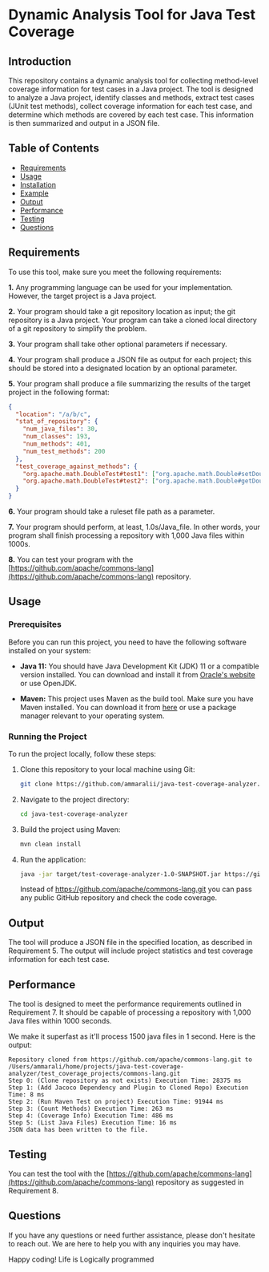# Dynamic Analysis Tool for Java Test Coverage

## Introduction

This repository contains a dynamic analysis tool for collecting method-level coverage information for test cases in a Java project. The tool is designed to analyze a Java project, identify classes and methods, extract test cases (JUnit test methods), collect coverage information for each test case, and determine which methods are covered by each test case. This information is then summarized and output in a JSON file.

## Table of Contents

- [Requirements](#requirements)
- [Usage](#usage)
- [Installation](#installation)
- [Example](#example)
- [Output](#output)
- [Performance](#performance)
- [Testing](#testing)
- [Questions](#questions)

## Requirements

To use this tool, make sure you meet the following requirements:

**1.** Any programming language can be used for your implementation. However, the target project is a Java project.

**2.** Your program should take a git repository location as input; the git repository is a Java project. Your program can take a cloned local directory of a git repository to simplify the problem.

**3.** Your program shall take other optional parameters if necessary.

**4.** Your program shall produce a JSON file as output for each project; this should be stored into a designated location by an optional parameter.

**5.** Your program shall produce a file summarizing the results of the target project in the following format:

```json
{
  "location": "/a/b/c",
  "stat_of_repository": {
    "num_java_files": 30,
    "num_classes": 193,
    "num_methods": 401,
    "num_test_methods": 200
  },
  "test_coverage_against_methods": {
    "org.apache.math.DoubleTest#test1": ["org.apache.math.Double#setDouble", "org.apache.math.Int#setInt"],
    "org.apache.math.DoubleTest#test2": ["org.apache.math.Double#getDouble", "org.apache.math.Int#getInt"]
  }
}
```

**6.** Your program should take a ruleset file path as a parameter.

**7.** Your program should perform, at least, 1.0s/Java_file. In other words, your program shall finish processing a repository with 1,000 Java files within 1000s.

**8.** You can test your program with the [https://github.com/apache/commons-lang](https://github.com/apache/commons-lang) repository.

## Usage

### Prerequisites

Before you can run this project, you need to have the following software installed on your system:

- **Java 11:** You should have Java Development Kit (JDK) 11 or a compatible version installed. You can download and install it from [Oracle's website](https://www.oracle.com/java/technologies/javase-jdk11-downloads.html) or use OpenJDK.

- **Maven:** This project uses Maven as the build tool. Make sure you have Maven installed. You can download it from [here](https://maven.apache.org/download.cgi) or use a package manager relevant to your operating system.

### Running the Project

To run the project locally, follow these steps:

1. Clone this repository to your local machine using Git:
   ```sh
   git clone https://github.com/ammaralii/java-test-coverage-analyzer.git
   ```
2. Navigate to the project directory:
    ```sh
   cd java-test-coverage-analyzer
    ```
3. Build the project using Maven:
    ```sh
   mvn clean install
    ```
3. Run the application:
    ```sh
   java -jar target/test-coverage-analyzer-1.0-SNAPSHOT.jar https://github.com/apache/commons-lang.git
    ```
   Instead of https://github.com/apache/commons-lang.git you can pass any public GitHub repository and check the code coverage.

## Output

The tool will produce a JSON file in the specified location, as described in Requirement 5. The output will include project statistics and test coverage information for each test case.

## Performance

The tool is designed to meet the performance requirements outlined in Requirement 7. It should be capable of processing a repository with 1,000 Java files within 1000 seconds.

We make it superfast as it'll process 1500 java files in 1 second. Here is the output:
```
Repository cloned from https://github.com/apache/commons-lang.git to /Users/ammarali/home/projects/java-test-coverage-analyzer/test_coverage_projects/commons-lang.git
Step 0: (Clone repository as not exists) Execution Time: 28375 ms
Step 1: (Add Jacoco Dependency and Plugin to Cloned Repo) Execution Time: 8 ms
Step 2: (Run Maven Test on project) Execution Time: 91944 ms
Step 3: (Count Methods) Execution Time: 263 ms
Step 4: (Coverage Info) Execution Time: 486 ms
Step 5: (List Java Files) Execution Time: 16 ms
JSON data has been written to the file.
```

## Testing

You can test the tool with the [https://github.com/apache/commons-lang](https://github.com/apache/commons-lang) repository as suggested in Requirement 8.

## Questions

If you have any questions or need further assistance, please don't hesitate to reach out. We are here to help you with any inquiries you may have.


Happy coding! Life is Logically programmed